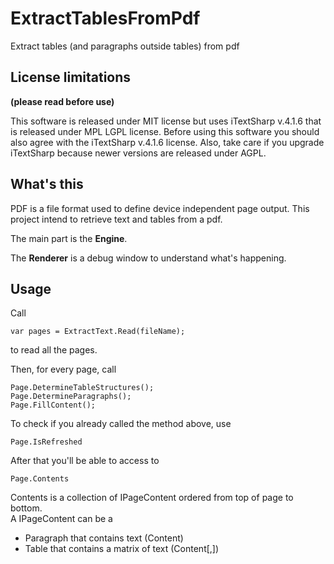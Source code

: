 # ExtractTablesFromPdf
Extract tables (and paragraphs outside tables) from pdf


## License limitations
**(please read before use)**

This software is released under MIT license but uses iTextSharp v.4.1.6 that is released under MPL LGPL license. Before using this software you should also agree with the iTextSharp v.4.1.6 license.
Also, take care if you upgrade iTextSharp because newer versions are released under AGPL.

## What's this
PDF is a file format used to define device independent page output.
This project intend to retrieve text and tables from a pdf.

The main part is the **Engine**.

The **Renderer** is a debug window to understand what's happening.

## Usage

Call

	var pages = ExtractText.Read(fileName);

to read all the pages.

Then, for every page, call

	Page.DetermineTableStructures();
	Page.DetermineParagraphs();
	Page.FillContent();

To check if you already called the method above, use

	Page.IsRefreshed

After that you'll be able to access to

	Page.Contents

Contents is a collection of IPageContent ordered from top of page to bottom.  
A IPageContent can be a  
- Paragraph that contains text (Content)
- Table that contains a matrix of text (Content[,])


